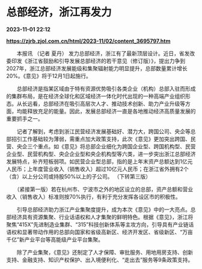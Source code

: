 # 总部经济，浙江再发力

**2023-11-01 22:12**

**https://zjrb.zjol.com.cn/html/2023-11/02/content_3695797.htm**

　　本报讯 （记者 夏丹） 发力总部经济，浙江有了最新顶层设计。近日，省发改委印发《浙江省鼓励和引导发展总部经济的若干意见（修订版）》，提出力争到2027年，浙江总部经济发展能级和集聚辐射能力明显提升，总部数量累计增长20%。《意见》将于12月1日起施行。

　　总部经济是指某区域由于特有资源优势吸引各类企业（机构）总部入驻而形成的集群布局，是在经济全球化和区域经济一体化时代出现的一种高端产业组织形态。从长远看，总部经济在吸引高层次人才、推动技术创新、助力产业升级等方面，均能释放充足的能量。因此，发展总部经济一直是各地推动经济高质量发展的重要抓手之一。

　　记者了解到，考虑到浙江民营经济发展基础好、潜力大，跨国公司、央企等总部招引工作基础较为薄弱，需重点加大政策支持，此次《意见》更加突出跨国、民营、央企三个重点。如《意见》将总部企业细化为跨国企业型、跨国机构型、民营企业型、民营机构型、央企企业型和央企机构型等六类，进一步突出浙江总部经济发展特点，补齐短板弱项。如民营企业型总部，指的是上年末资产总额达到1亿元人民币；上年度营业收入（销售收入）超过10亿元人民币；在浙江省外拥有2个（含）以上分公司或持股50%以上的子公司。 （下转第三版）

　　（紧接第一版）若在杭州市、宁波市之外的地区设立的总部，资产总额和营业收入（销售收入）标准则按70%执行，有利于充分发挥各设区市的积极性。

　　引导总部经济助力浙江产业集聚度提升，成为本次《意见》中的一大亮点。总部经济具有资源集聚、行业话语权和人才集聚的鲜明特色。根据《意见》，浙江将聚焦“415X”先进制造业集群、“315”科技创新体系等主攻方向，引导具有产业链话语权和显著带动作用的总部向国家和省级高新区、经济开发区、省级新区、“万亩千亿”新产业平台等高能级产业平台集聚。

　　除了产业集聚，《意见》还制定了人才保障、审批服务、用地用房支持、创新支持、金融支持、知识产权保护、出入境便利化、“走出去”服务等9条政策支持。